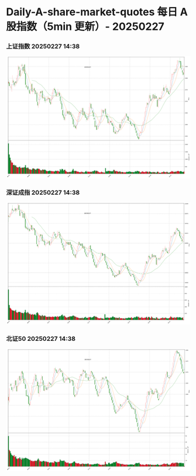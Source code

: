 
# Daily-A-share-market-quotes 每日 A 股指数（5min 更新）- 20250227

### 上证指数 20250227 14:38
![](./fig/2025/2/20250227-sh000001.png)

### 深证成指 20250227 14:38
![](./fig/2025/2/20250227-sz399001.png)

### 北证50 20250227 14:38
![](./fig/2025/2/20250227-bj899050.png)
